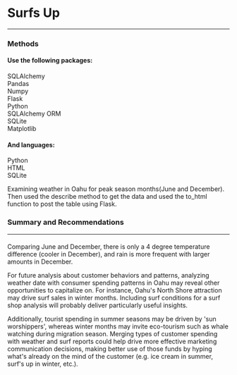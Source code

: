 # Surfs Up
---

### Methods
#### Use the following packages:  
SQLAlchemy  
Pandas  
Numpy  
Flask  
Python  
SQLAlchemy ORM  
SQLite  
Matplotlib  
#### And languages:  
Python  
HTML  
SQLite  

Examining weather in Oahu for peak season months(June and December). Then used the describe method to get the data and used the to_html function to post the table using Flask.

### Summary and Recommendations  
---
####  
Comparing June and December, there is only a 4 degree temperature difference (cooler in December), and rain is more frequent with larger amounts in December.

For future analysis about customer behaviors and patterns, analyzing weather date with consumer spending patterns in Oahu may reveal other opportunities to capitalize on.  For instance, Oahu's North Shore attraction may drive surf sales in winter months.  Including surf conditions for a surf shop analysis will probably deliver particularly useful insights.

Additionally, tourist spending in summer seasons may be driven by 'sun worshippers', whereas winter months may invite eco-tourism such as whale watching during migration season.  Merging types of customer spending with weather and surf reports could help drive more effective marketing communication decisions, making better use of those funds by hyping what's already on the mind of the customer (e.g. ice cream in summer, surf's up in winter, etc.).
